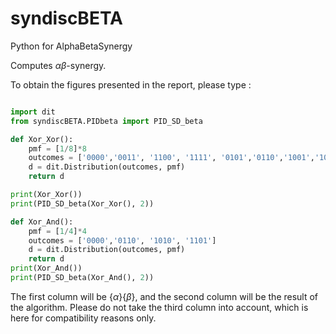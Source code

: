 # syndiscBETA
Python for AlphaBetaSynergy

Computes $\alpha\beta$-synergy.

To obtain the figures presented in the report, please type :


```python

import dit
from syndiscBETA.PIDbeta import PID_SD_beta

def Xor_Xor():
    pmf = [1/8]*8
    outcomes = ['0000','0011', '1100', '1111', '0101','0110','1001','1010']
    d = dit.Distribution(outcomes, pmf)
    return d

print(Xor_Xor())
print(PID_SD_beta(Xor_Xor(), 2))

def Xor_And():
    pmf = [1/4]*4
    outcomes = ['0000','0110', '1010', '1101']
    d = dit.Distribution(outcomes, pmf)
    return d
print(Xor_And())
print(PID_SD_beta(Xor_And(), 2))

```

The first column will be $\{ \alpha \}\{\beta\}$, and the second column will be the result of the algorithm. Please do not take the third column into account, which is here for compatibility reasons only.

